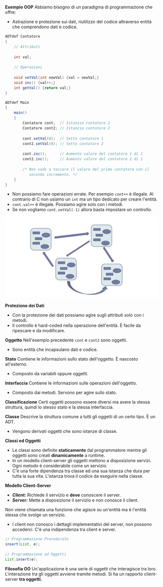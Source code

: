 **Esempio OOP**
Abbiamo bisogno di un paradigma di programmazione che offre:
- Astrazione e protezione sui dati, riutilizzo del codice attraverso entità che comprendono dati e codice.

``` Java
ADTdef Contatore
{
	// Attributi
	
	int val;
	
	// Operazioni
	
	void setVal(int newVal) {val = newVal;}
	void inc() {val++;}
	int getVal() {return val;}
}
```

``` Java
ADTdef Main
{
	main()
	{
		Contatore cont;  // Istanzio contatore 1
		Contatore cont2; // Istanzio contatore 2
		
		cont.setVal(0);  // Setto contatore 1
		cont2.setVal(0); // Setto contatore 2
		
		cont.inc();      // Aumento valore del contatore 1 di 1
		cont2.inc();     // Aumento valore del contatore 2 di 1
		
		/* Non vado a toccare il valore del primo contatore con il
		   secondo incremento. */
	}
}
```

- Non possiamo fare operazioni errate. Per esempio `cont++` è illegale. Al contrario di C non usiamo un `int` ma un tipo dedicato per creare l'entità.
- `cont.val++` è illegale. Possiamo agire solo con i metodi.
- Se non vogliamo `cont.setVal(-1)` allora basta impostare un controllo.

![](../+Immagini/OOP/01/OOP.png)

**Protezione dei Dati**
- Con la protezione dei dati possiamo agire sugli attributi solo con i metodi.
- Il controllo è hard-coded nella operazione dell'entità. È facile da ripescare e da modificare.

**Oggetto**
Nell'esempio precedente `cont` e `cont2` sono oggetti.
- Sono entità che incapsulano dati e codice.

**Stato**
Contiene le informazioni sullo stato dell'oggetto. È nascosto all'esterno.
- Composto da variabili oppure oggetti.

**Interfaccia**
Contiene le informazioni sulle operazioni dell'oggetto.
- Composto dai metodi. Servono per agire sullo stato.

**Classificazione**
Certi oggetti possono essere diversi ma avere la stessa struttura, quindi lo stesso stato e la stessa interfaccia.

**Classe**
Descrive la struttura comune a tutti gli oggetti di un certo tipo. È un ADT.
- Vengono derivati oggetti che sono istanze di classe.

**Classi ed Oggetti**
- Le classi sono definite **staticamente** dal programmatore mentre gli oggetti sono creati **dinamicamente** a runtime.
- In un modello client-server gli oggetti mettono a disposizione servizi. Ogni metodo è considerabile come un servizio.
- C'è una forte dipendenza tra classe ed una sua istanza che dura per tutta la sua vita. L'istanza trova il codice da eseguire nella classe.

**Modello Client-Server**
- ***Client:*** Richiede il servizio e **deve** conoscere il server.
- ***Server:*** Mette a disposizione il servizio e non conosce il client.

Non viene chiamata una funzione che agisce su un'entità ma è l'entità stessa che svolge un servizio.
- I client non conosco i dettagli implementativi del server, non possono accederci. C'è una indipendenza tra client e server.

``` Java
// Programmazione Procedurale
insert(List, e);

// Programmazione ad Oggetti
List.insert(e);
```

**Filosofia OO**
Un'applicazione è una serie di oggetti che interagisce tra loro. L'interazione tra gli oggetti avviene tramite metodi. Si ha un rapporto client-server **tra oggetti.**
